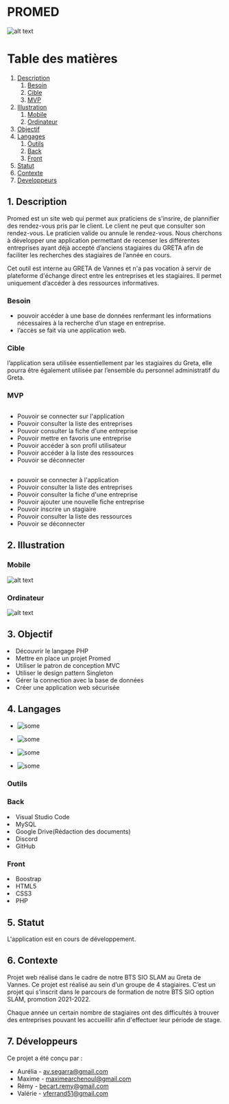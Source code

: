 # PROMED
![alt text](./static/images/accueil_promed.png)

# Table des matières
1. [Description](#Description)
    1. [Besoin](#Besoin)
    2. [Cible](#Cible)
    3. [MVP](#MVP)
2. [Illustration](#Illustration)
    1. [Mobile](#Mobile)
    2. [Ordinateur](#Ordinateur)
3. [Objectif](#Objectif)
4. [Langages](#Langages)
    1. [Outils](#Outils)
    2. [Back](#Back)
    3. [Front](#Front)
5. [Statut](#Statut)
6. [Contexte](#Contexte)
7. [Developpeurs](#Developpeurs)

##  1. Description <a id="Description"> </a>
Promed est un site web qui permet aux praticiens de s'insrire, de plannifier des rendez-vous pris par le client. 
Le client ne peut que consulter son rendez-vous. 
Le praticien valide ou annule le rendez-vous.
Nous cherchons à développer une application permettant de recenser les différentes entreprises ayant déjà accepté d’anciens stagiaires du GRETA afin de faciliter les recherches des stagiaires de l’année en cours.

Cet outil est interne au GRETA de Vannes et n'a pas vocation à servir de plateforme d'échange direct entre les entreprises et les stagiaires. Il permet uniquement d’accéder à des ressources informatives.

### Besoin <a id="Besoin"> </a>
- pouvoir accéder à une base de données renfermant les informations nécessaires à la recherche d’un stage en entreprise.
- l’accès se fait via une application web.

### Cible <a id="Cible"> </a>
l’application sera utilisée essentiellement par les stagiaires du Greta, elle pourra être également utilisée par l’ensemble du personnel administratif du Greta.

### MVP <a id="MVP"> </a>

 ##  <a id="En tant que stagiaire:"> </a>
 
- Pouvoir se connecter sur l'application
- Pouvoir consulter la liste des entreprises
- Pouvoir consulter la fiche d'une entreprise
- Pouvoir mettre en favoris une entreprise
- Pouvoir accéder à son profil utilisateur
- Pouvoir accéder à la liste des ressources
- Pouvoir se déconnecter

##  <a id="tant qu'admin:"> </a>

- pouvoir se connecter à l'application
- Pouvoir consulter la liste des entreprises
- Pouvoir consulter la fiche d'une entreprise
- Pouvoir ajouter une nouvelle fiche entreprise
- Pouvoir inscrire un stagiaire
- Pouvoir consulter la liste des ressources
- Pouvoir se déconnecter

## 2. Illustration <a id="Illustration"> </a>

### Mobile <a id="Mobile"> </a>

![alt text](./static/images/accueil_promed_mobile.JPG)

### Ordinateur <a id="Ordinateur"> </a>
![alt text](./static/images/accueil_promed.png)

## 3. Objectif <a id="Objectif"> </a>
 
<li>Découvrir le langage PHP</li>
<li>Mettre en place un projet Promed</li>
<li>Utiliser le patron de conception MVC</li>
<li>Utiliser le design pattern Singleton</li>
<li>Gérer la connection avec la base de données</li>
<li>Créer une application web sécurisée</li>
 
## 4. Langages <a id="Langages"> </a>

* ![some](https://img.shields.io/badge/HTML-FF5722?style=for-the-badge&logo=HTML&ogoColor=whitehttps")

* ![some](https://img.shields.io/badge/CSS3-FF5722?style=for-the-badge&logo=HTML&ogoColor=whitehttps")

* ![some](https://img.shields.io/badge/PHP-FF5722?style=for-the-badge&logo=HTML&ogoColor=whitehttps")

* ![some](https://img.shields.io/badge/Mysql-FF5722?style=for-the-badge&logo=HTML&ogoColor=whitehttps")

### Outils <a id="Outils"> </a>

### Back <a id="Back"> </a>
<li>Visual Studio Code</li>
<li>MySQL</li>
<li>Google Drive(Rédaction des documents)</li>
<li>Discord</li>
<li>GitHub</li>

### Front <a id="Front"> </a>
<li>Boostrap</li>
<li>HTML5</li>
<li>CSS3</li>
<li>PHP</li>

## 5. Statut <a id="Statut"> </a>

L'application est en cours de développement.


## 6. Contexte <a id="Contexte"> </a>

 <p>Projet web réalisé dans le cadre de notre BTS SIO SLAM au Greta de Vannes. 
 Ce projet est réalisé au sein d’un groupe de 4 stagiaires.
 C’est un projet qui s’inscrit dans le parcours de formation de notre BTS SIO option SLAM, 
 promotion 2021-2022.</p> 
 <p>Chaque année un certain nombre de stagiaires ont des difficultés à trouver des entreprises pouvant les accueillir afin d'effectuer leur période de stage.</p> 

 ## 7. Développeurs <a id="Developpeurs"> </a>

 Ce projet a été conçu par :

* Aurélia - av.segarra@gmail.com
* Maxime - maximearchenoul@gmail.com
* Rémy - becart.remy@gmail.com
* Valérie - vferrand51@gmail.com